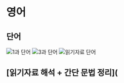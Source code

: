 # 영어  

## 단어  
![1과 단어](https://quizlet.com/413918452/%EA%B8%B0%EB%A7%90-1%EB%8B%A8%EC%9B%90-flash-cards/)
![3과 단어](https://quizlet.com/413930680/%EA%B8%B0%EB%A7%90-3%EB%8B%A8%EC%9B%90-flash-cards/)
![읽기자료 단어](https://quizlet.com/413931812/%EA%B8%B0%EB%A7%90-%EC%9D%BD%EA%B8%B0%EC%9E%90%EB%A3%8C-flash-cards/)

## [읽기자료 해석 + 간단 문법 정리](
